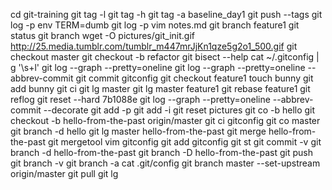 cd git-training
git tag -l
git tag -h
git tag -a baseline_day1
git push --tags
git log -p
env TERM=dumb git log -p
vim notes.md
git branch feature1
git status
git branch
wget -O pictures/git_init.gif http://25.media.tumblr.com/tumblr_m447mrJjKn1qze5g2o1_500.gif
git checkout master
git checkout -b refactor
git bisect --help
cat ~/.gitconfig | g '\s+l'
git log --graph --pretty=oneline
git log --graph --pretty=oneline --abbrev-commit
git commit gitconfig
git checkout feature1
touch bunny
git add bunny
git ci
git lg master
git lg master feature1
git rebase feature1
git reflog
git reset --hard 7b1088e
git log --graph --pretty=oneline --abbrev-commit --decorate
git add -p
git add -i
git reset pictures
git co -b hello
git checkout -b hello-from-the-past origin/master
git ci gitconfig
git co master
git branch -d hello
git lg master hello-from-the-past
git merge hello-from-the-past
git mergetool
vim gitconfig
git add gitconfig
git st
git commit -v
git branch -d hello-from-the-past
git branch -D hello-from-the-past
git push
git branch -v
git branch -a
cat .git/config
git branch master --set-upstream origin/master
git pull
git lg
